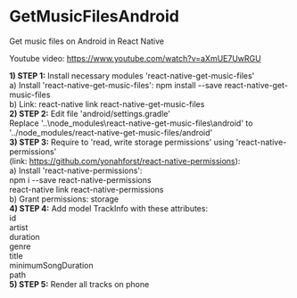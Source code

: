 # GetMusicFilesAndroid
Get music files on Android in React Native

Youtube video: https://www.youtube.com/watch?v=aXmUE7UwRGU

<b>1) STEP 1:</b> Install necessary modules 'react-native-get-music-files'<br>
a) Install 'react-native-get-music-files': npm install --save react-native-get-music-files<br>
b) Link: react-native link react-native-get-music-files<br>
<b>2) STEP 2:</b> Edit file 'android/settings.gradle'<br>
Replace '..\node_modules\react-native-get-music-files\android' to '../node_modules/react-native-get-music-files/android'<br>
<b>3) STEP 3:</b> Require to 'read, write storage permissions' using 'react-native-permissions'<br>
(link: https://github.com/yonahforst/react-native-permissions):<br>
a) Install 'react-native-permissions':<br>
	npm i --save react-native-permissions<br>
	react-native link react-native-permissions<br>
b) Grant permissions: storage<br>
<b>4) STEP 4:</b> Add model TrackInfo with these attributes:<br>
id<br>
artist<br>
duration<br>
genre<br>
title<br>
minimumSongDuration<br>
path<br>
<b>5) STEP 5:</b> Render all tracks on phone
